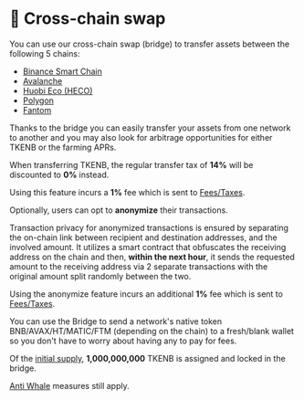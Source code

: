 # 🔁 Cross-chain swap

You can use our cross-chain swap \(bridge\) to transfer assets between the following 5 chains:

* [Binance Smart Chain](https://www.binance.org/en/smartChain)
* [Avalanche](https://www.avax.network/)
* [Huobi Eco \(HECO\)](https://www.hecochain.com/en-us/)
* [Polygon](https://polygon.technology/)
* [Fantom](https://fantom.foundation/) 

Thanks to the bridge you can easily transfer your assets from one network to another and you may also look for arbitrage opportunities for either TKENB or the farming APRs.

When transferring TKENB, the regular transfer tax of **14%** will be discounted to **0%** instead.

Using this feature incurs a **1%** fee which is sent to [Fees/Taxes](deposit-fee-redistribution.md).

Optionally, users can opt to **anonymize** their transactions.  
  
Transaction privacy for anonymized transactions is ensured by separating the on-chain link between recipient and destination addresses, and the involved amount. It utilizes a smart contract that obfuscates the receiving address on the chain and then, **within the next hour**, it sends the requested amount to the receiving address via 2 separate transactions with the original amount split randomly between the two.

Using the anonymize feature incurs an additional **1%** fee which is sent to [Fees/Taxes](deposit-fee-redistribution.md).

You can use the Bridge to send a network's native token BNB/AVAX/HT/MATIC/FTM \(depending on the chain\) to a fresh/blank wallet so you don't have to worry about having any to pay for fees.

Of the [initial supply](../tokenomics/tkenb.md), **1,000,000,000** TKENB is assigned and locked in the bridge.

[Anti Whale](anti-whale.md) measures still apply.


